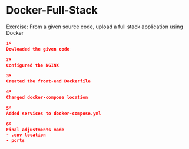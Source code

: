 # Docker-Full-Stack
Exercise: From a given source code, upload a full stack application using Docker

```json
1º 
Dowloaded the given code

2º
Configured the NGINX

3º
Created the front-end Dockerfile

4º
Changed docker-compose location

5º 
Added services to docker-compose.yml

6º
Final adjustments made
- .env location
- ports
```



